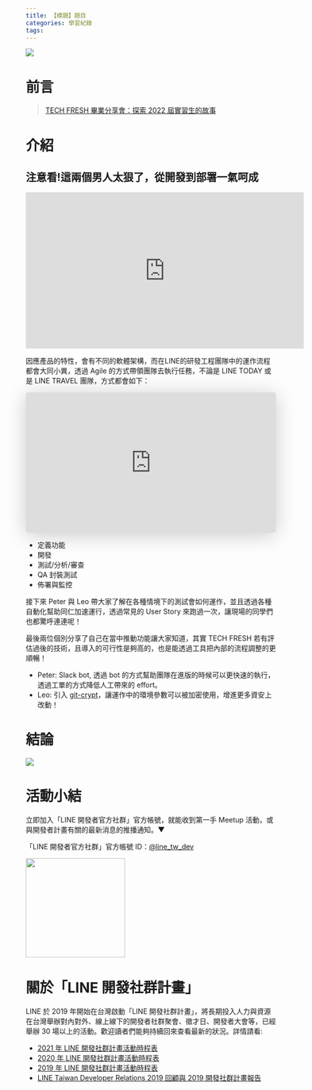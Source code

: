 ```yaml
---
title: 【標題】題目
categories: 學習紀錄
tags:
---
```



![](https://nijialin.com/images/2023/allfresh.jpg)


# 前言

> [TECH FRESH 畢業分享會：探索 2022 屆實習生的故事](https://engineering.linecorp.com/zh-hant/blog/line-tech-fresh-graduation-2023-introduction)

<!-- more -->

# 介紹

## 注意看!這兩個男人太狠了，從開發到部署一氣呵成


<iframe width="560" height="315" src="https://www.youtube.com/embed/8ptXkcKyRKM" title="YouTube video player" frameborder="0" allow="accelerometer; autoplay; clipboard-write; encrypted-media; gyroscope; picture-in-picture; web-share" allowfullscreen></iframe>

因應產品的特性，會有不同的軟體架構，而在LINE的研發工程團隊中的運作流程都會大同小異，透過 Agile 的方式帶領團隊去執行任務，不論是 LINE TODAY 或是 LINE TRAVEL 團隊，方式都會如下：

<iframe class="speakerdeck-iframe" frameborder="0" src="https://speakerdeck.com/player/78c27d0933a947e98129f1a8b5fa5b4b?slide=7" title="注意看這兩個男人太狠了，從開發到部署一氣呵成！" allowfullscreen="true" style="border: 0px; background: padding-box padding-box rgba(0, 0, 0, 0.1); margin: 0px; padding: 0px; border-radius: 6px; box-shadow: rgba(0, 0, 0, 0.2) 0px 5px 40px; width: 100%; height: auto; aspect-ratio: 560 / 314;" data-ratio="1.78343949044586"></iframe>

- 定義功能
- 開發
- 測試/分析/審查
- QA 封裝測試
- 佈署與監控

接下來 Peter 與 Leo 帶大家了解在各種情境下的測試會如何運作，並且透過各種自動化幫助同仁加速運行，透過常見的 User Story 來跑過一次，讓現場的同學們也都驚呼連連呢！

最後兩位個別分享了自己在當中推動功能讓大家知道，其實 TECH FRESH 若有評估過後的技術，且導入的可行性是夠高的，也是能透過工具把內部的流程調整的更順暢！

- Peter: Slack bot, 透過 bot 的方式幫助團隊在進版的時候可以更快速的執行，透過工單的方式降低人工帶來的 effort。
- Leo: 引入 [git-crypt](https://github.com/AGWA/git-crypt)，讓運作中的環境參數可以被加密使用，增進更多資安上改動！

# 結論

![](https://nijialin.com/images/2023/all.jpg)

# 活動小結

立即加入「LINE 開發者官方社群」官方帳號，就能收到第一手 Meetup 活動，或與開發者計畫有關的最新消息的推播通知。▼

「LINE 開發者官方社群」官方帳號 ID：[@line_tw_dev](https://qr-official.line.me/gs/M_908lugfe_BW.png)

<img src="https://qr-official.line.me/gs/M_908lugfe_BW.png" width="200" height="200">

# 關於「LINE 開發社群計畫」

LINE 於 2019 年開始在台灣啟動「LINE 開發社群計畫」，將長期投入人力與資源在台灣舉辦對內對外、線上線下的開發者社群聚會、徵才日、開發者大會等，已經舉辦 30 場以上的活動。歡迎讀者們能夠持續回來查看最新的狀況。詳情請看:

- [2021 年 LINE 開發社群計畫活動時程表](https://engineering.linecorp.com/zh-hant/blog/2021-line-tw-devrel/)
- [2020 年 LINE 開發社群計畫活動時程表](https://engineering.linecorp.com/zh-hant/blog/2020-line-tw-devrel/)
- [2019 年 LINE 開發社群計畫活動時程表](https://engineering.linecorp.com/zh-hant/blog/line-taiwan-developer-relations-2019-plan/)
- [LINE Taiwan Developer Relations 2019 回顧與 2019 開發社群計畫報告](https://engineering.linecorp.com/zh-hant/blog/line-taiwan-developer-relations-2019/)


<style>
  section.compact {
    font-size: 150%  
  }
  img[alt~="center"] {
    display: block;
    margin: 0 auto;
  }
</style>